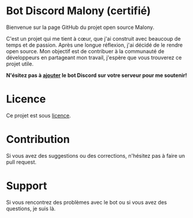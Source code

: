 # Bot Discord Malony (certifié)

Bienvenue sur la page GitHub du projet open source Malony.

C'est un projet qui me tient à cœur, que j'ai construit avec beaucoup de temps et de passion. Après une longue réflexion, j'ai décidé de le rendre open source. Mon objectif est de contribuer à la communauté de développeurs en partageant mon travail, j'espère que vous trouverez ce projet utile.

**N'ésitez pas à [ajouter](https://discord.com/oauth2/authorize?client_id=956950572454514718&scope=bot&permissions=69005043736) le bot Discord sur votre serveur pour me soutenir!**

# Licence

Ce projet est sous [licence](https://github.com/LeRomino/Malony/blob/main/LICENSE).

# Contribution

Si vous avez des suggestions ou des corrections, n'hésitez pas à faire un pull request.

# Support

Si vous rencontrez des problèmes avec le bot ou si vous avez des questions, je suis là.